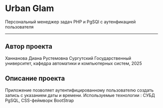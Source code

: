 # Urban Glam
Персональный менеджер задач PHP и PgSQl с аутенфикацией пользователя
***
## Автор проекта
Ханнанова Диана Рустемовна
Сургутский Государственный университет, кафедра автоматики и компьютерных систем, 2025
## Описание проекта
Приложение позволяет аутентифицированному пользователю создать запись с указанием даты и времени.
Используемые технологии : СУБД PgSQL, CSS-феймворк BootStrap
